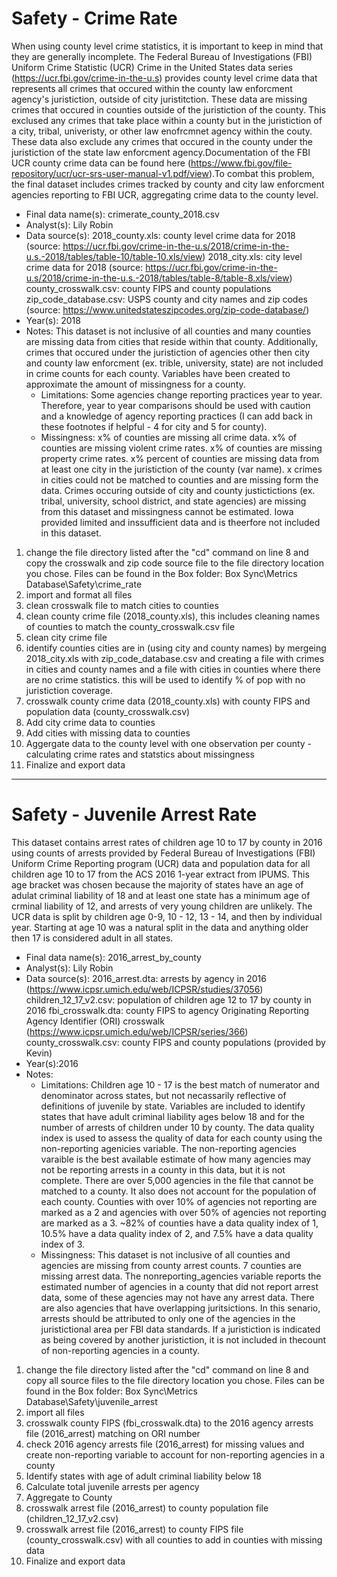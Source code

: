 # Safety - Crime Rate

When using county level crime statistics, it is important to keep in mind that they are generally incomplete. The Federal Bureau of Investigations (FBI) Uniform Crime Statistic (UCR) Crime in the United States data series (https://ucr.fbi.gov/crime-in-the-u.s) provides county level crime data that represents all crimes that occured within the county law enforcment agency's juristiction, outside of city juristitction. These data are missing crimes that occured in counties outside of the juristiction of the county. This exclused any crimes that take place within a county but in the juristiction of a city, tribal, univeristy, or other law enofrcmnet agency within the couty. These data also exclude any crimes that occured in the county under the juristiction of the state law enforcment agency.Documentation of the FBI UCR county crime data can be found here (https://www.fbi.gov/file-repository/ucr/ucr-srs-user-manual-v1.pdf/view).To combat this problem, the final dataset includes crimes tracked by county and city law enforcment agencies reporting to FBI UCR, aggregating crime data to the county level.

* Final data name(s): crimerate_county_2018.csv
* Analyst(s): Lily Robin
* Data source(s):
	2018_county.xls: county level crime data for 2018 (source: https://ucr.fbi.gov/crime-in-the-u.s/2018/crime-in-the-u.s.-2018/tables/table-10/table-10.xls/view)
	2018_city.xls: city level crime data for 2018 (source: https://ucr.fbi.gov/crime-in-the-u.s/2018/crime-in-the-u.s.-2018/tables/table-8/table-8.xls/view)
	county_crosswalk.csv: county FIPS and county populations
	zip_code_database.csv: USPS county and city names and zip codes (source: https://www.unitedstateszipcodes.org/zip-code-database/)
* Year(s): 2018
* Notes: This dataset is not inclusive of all counties and many counties are missing data from cities that reside within that county. Additionally, crimes that occured under the juristiction of agencies other then city and county law enforcment (ex. trible, university, state) are not included in crime counts for each county. Variables have been created to approximate the amount of missingness for a county. 
    * Limitations: Some agencies change reporting practices year to year. Therefore, year to year comparisons should be used with caution and a knowledge of agency reporting practices (I can add back in these footnotes if helpful - 4 for city and 5 for county). 
    * Missingness: x% of counties are missing all crime data. x% of counties are missing violent crime rates. x% of counties are missing property crime rates. x% percent of counties are missing data from at least one city in the juristiction of the county (var name). x crimes in cities could not be matched to counties and are missing form the data. Crimes occuring outside of city and county justictictions (ex. tribal, university, school district, and state agencies) are missing from this dataset and missingness cannot be estimated. Iowa provided limited and inssufficient data and is theerfore not included in this dataset. 

1. change the file directory listed after the "cd" command on line 8 and copy the crosswalk and zip code source file to the file directory location you chose. Files can be found in the Box folder: Box Sync\Metrics Database\Safety\crime_rate
2. import and format all files
3. clean crosswalk file to match cities to counties
4. clean county crime file (2018_county.xls), this includes cleaning names of counties to match the county_crosswalk.csv file
5. clean city crime file
6. identify counties cities are in (using city and county names) by mergeing 2018_city.xls with zip_code_database.csv and creating a file with crimes in cities and county names and a file with cities in counties where there are no crime statistics. this will be used to identify % of pop with no juristiction coverage. 
5. crosswalk county crime data (2018_county.xls) with county FIPS and population data (county_crosswalk.csv)
6. Add city crime data to counties
7. Add cities with missing data to counties
8. Aggergate data to the county level with one observation per county - calculating crime rates and statstics about missingness
9. Finalize and export data

----------------

# Safety - Juvenile Arrest Rate

This dataset contains arrest rates of children age 10 to 17 by county in 2016 using counts of arrests provided by Federal Bureau of Investigations (FBI) Uniform Crime Reporting program (UCR) data and population data for all children age 10 to 17 from the ACS 2016 1-year extract from IPUMS. This age bracket was chosen because the majority of states have an age of adulat criminal liability of 18 and at least one state has a minimum age of crminal liability of 12, and arrests of very young children are unlikely. The UCR data is split by children age 0-9, 10 - 12, 13 - 14, and then by individual year. Starting at age 10 was a natural split in the data and anything older then 17 is considered adult in all states. 

* Final data name(s): 2016_arrest_by_county
* Analyst(s): Lily Robin
* Data source(s):
	2016_arrest.dta: arrests by agency in 2016 (https://www.icpsr.umich.edu/web/ICPSR/studies/37056)
	children_12_17_v2.csv: population of children age 12 to 17 by county in 2016
	fbi_crosswalk.dta: county FIPS to agency Originating Reporting Agency Identifier (ORI) crosswalk (https://www.icpsr.umich.edu/web/ICPSR/series/366)
	county_crosswalk.csv: county FIPS and county populations (provided by Kevin)
* Year(s):2016
* Notes: 
    * Limitations: Children age 10 - 17 is the best match of numerator and denominator across states, but not necassarily reflective of definitions of juvenile by state. Variables are included to identify states that have adult criminal liability ages below 18 and for the number of arrests of children under 10 by county. The data quality index is used to assess the quality of data for each county using the non-reporting agenicies variable. The non-reporting agencies varaible is the best available estimate of how many agencies may not be reporting arrests in a county in this data, but it is not complete. There are over 5,000 agencies in the file that cannot be matched to a county. It also does not account for the population of each county. Counties with over 10% of agencies not reporting are marked as a 2 and agencies with over 50% of agencies not reporting are marked as a 3. ~82% of counties have a data quality index of 1, 10.5% have a data quality index of 2, and 7.5% have a data quality index of 3. 
    * Missingness: This dataset is not inclusive of all counties and agencies are missing from county arrest counts. 7 counties are missing arrest data. The nonreporting_agencies variable reports the estimated number of agencies in a county that did not report arrest data, some of these agencies may not have any arrest data. There are also agencies that have overlapping juritsictions. In this senario, arrests should be attributed to only one of the agencies in the juristictional area per FBI data standards. If a juristiction is indicated as being covered by another juristiction, it is not included in thecount of non-reporting agencies in a county. 

1. change the file directory listed after the "cd" command on line 8 and copy all source files to the file directory location you chose. Files can be found in the Box folder: Box Sync\Metrics Database\Safety\juvenile_arrest
2. import all files
3. crosswalk county FIPS (fbi_crosswalk.dta) to the 2016 agency arrests file (2016_arrest) matching on ORI number
4. check 2016 agency arrests file (2016_arrest) for missing values and create non-reporting variable to account for non-reporting agencies in a county
5. Identify states with age of adult criminal liability below 18
6. Calculate total juvenile arrests per agency
7. Aggregate to County
8. crosswalk arrest file (2016_arrest) to county population file (children_12_17_v2.csv)
9. crosswalk arrest file (2016_arrest) to county FIPS file (county_crosswalk.csv) with all counties to add in counties with missing data
10. Finalize and export data
